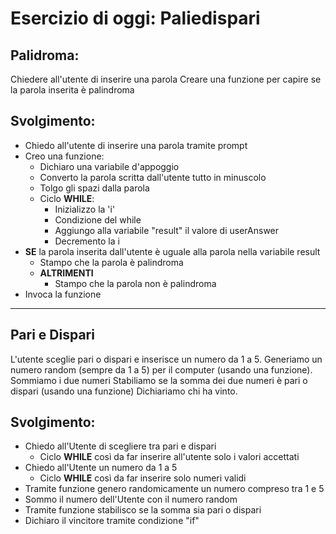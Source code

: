 # Esercizio di oggi: Paliedispari

## Palidroma:
Chiedere all'utente di inserire una parola
Creare una funzione per capire se la parola inserita è palindroma

## Svolgimento:

- Chiedo all'utente di inserire una parola tramite prompt
- Creo una funzione:
  - Dichiaro una variabile d'appoggio
  - Converto la parola scritta dall'utente tutto in minuscolo
  - Tolgo gli spazi dalla parola
  - Ciclo **WHILE**:
    - Inizializzo la 'i'
    - Condizione del while
    - Aggiungo alla variabile "result" il valore di userAnswer
    - Decremento la i
- **SE** la parola inserita dall'utente è uguale alla parola    nella variabile result
    - Stampo che la parola è palindroma
  - **ALTRIMENTI**
    - Stampo che la parola non è palindroma
- Invoca la funzione

<hr>

## Pari e Dispari
L'utente sceglie pari o dispari e inserisce un numero da 1 a 5.
Generiamo un numero random (sempre da 1 a 5) per il computer (usando una funzione).
Sommiamo i due numeri
Stabiliamo se la somma dei due numeri è pari o dispari (usando una funzione)
Dichiariamo chi ha vinto.

## Svolgimento:
- Chiedo all'Utente di scegliere tra pari e dispari
  - Ciclo **WHILE** così da far inserire all'utente solo i valori accettati
- Chiedo all'Utente un numero da 1 a 5
  - Ciclo **WHILE** così da far inserire solo numeri validi
- Tramite funzione genero randomicamente un numero compreso tra 1 e 5
- Sommo il numero dell'Utente con il numero random
- Tramite funzione stabilisco se la somma sia pari o dispari
- Dichiaro il vincitore tramite condizione "if"


